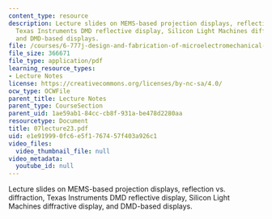 ```yaml
---
content_type: resource
description: Lecture slides on MEMS-based projection displays, reflection vs. diffraction,
  Texas Instruments DMD reflective display, Silicon Light Machines diffractive display,
  and DMD-based displays.
file: /courses/6-777j-design-and-fabrication-of-microelectromechanical-devices-spring-2007/e1e919990fc6e5f1767457f403a926c1_07lecture23.pdf
file_size: 366671
file_type: application/pdf
learning_resource_types:
- Lecture Notes
license: https://creativecommons.org/licenses/by-nc-sa/4.0/
ocw_type: OCWFile
parent_title: Lecture Notes
parent_type: CourseSection
parent_uid: 1ae59ab1-84cc-cb8f-931a-be478d2280aa
resourcetype: Document
title: 07lecture23.pdf
uid: e1e91999-0fc6-e5f1-7674-57f403a926c1
video_files:
  video_thumbnail_file: null
video_metadata:
  youtube_id: null
---
```

Lecture slides on MEMS-based projection displays, reflection vs. diffraction, Texas Instruments DMD reflective display, Silicon Light Machines diffractive display, and DMD-based displays.